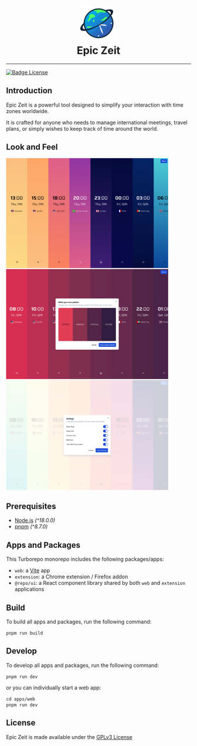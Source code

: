 <h1 align="center">
  <div>
    <img src="apps/web/public/favicon/logo.svg" height="100" width="auto">
  </div>
  Epic Zeit
</h1>

***

[![Badge License]][License]

## Introduction

Epic Zeit is a powerful tool designed to simplify your interaction with time zones worldwide. 

It is crafted for anyone who needs to manage international meetings, travel plans, or simply wishes to keep track of time around the world.

## Look and Feel

<p align="left">
  <img src="apps/web/home/assets/demo_1.png" height="300" width="auto">
  <img src="apps/web/home/assets/demo_4.png" height="300" width="auto">
  <img src="apps/web/home/assets/demo_5.png" height="300" width="auto">
</p>


## Prerequisites
- [Node.js](https://docs.npmjs.com/getting-started/installing-node) _(^18.0.0)_
- [pnpm](https://pnpm.io/installation) _(^8.7.0)_


## Apps and Packages

This Turborepo monorepo includes the following packages/apps:

- `web`: a [Vite](https://vitejs.dev/) app
- `extension`: a Chrome extension / Firefox addon 
- `@repo/ui`: a React component library shared by both `web` and `extension` applications

## Build

To build all apps and packages, run the following command:

```
pnpm run build
```

## Develop

To develop all apps and packages, run the following command:

```
pnpm run dev
```

or you can individually start a web app:
```
cd apps/web
pnpm run dev
```


## License

Epic Zeit is made available under the [GPLv3 License][License]


<!----------------------------------------------------------------------------->

[License]: LICENSE.txt

[Badge License]: https://img.shields.io/badge/License-GPLv3-blue.svg
